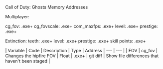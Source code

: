 Call of Duty: Ghosts
Memory Addresses

Multiplayer:

cg_fov: .exe+
cg_fovscale: .exe+
com_maxfps: .exe+
level: .exe+
prestige: .exe+

Extinction:
teeth: .exe+
level: .exe+
prestige: .exe+
skill points: .exe+

| Variable | Code | Description | Type | Address
| --- | --- |
| FOV | cg_fov | Changes the hipfire FOV | Float | .exe+
| git diff | Show file differences that haven't been staged |
